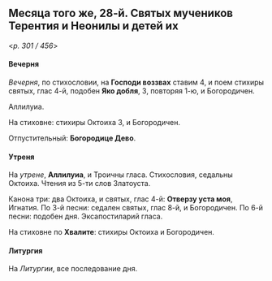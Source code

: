 
## Месяца того же, 28-й. Святых мучеников Терентия и Неонилы и детей их  

<*p. 301 / 456*>

#### Вечерня

*Вечерня*, по стихословии, на **Господи воззвах** ставим 4, и поем стихиры святых, глас 4-й, 
подобен **Яко добля**, 3, повторяя 1-ю, и Богородичен. 

Аллилуиа. 

На стиховне: стихиры Октоиха 3, и Богородичен.

Отпустительный: **Богородице Дево**. 

#### Утреня

На *утрене*, **Аллилуиа**, и Троичны гласа. Стихословия, седальны Октоиха. Чтения из 5-ти слов Златоуста.  

Канона три: два Октоиха, и святых, глас 4-й: **Отверзу уста моя**, Игнатия. 
По 3-й песни: седален святых, глас 8-й, и Богородичен.
По 6-й песни: подобен дня. 
Эксапостиларий гласа. 

На стиховне по **Хвалите**: стихиры Октоиха и Богородичен. 

#### Литургия

На *Литургии*, все последование дня. 
